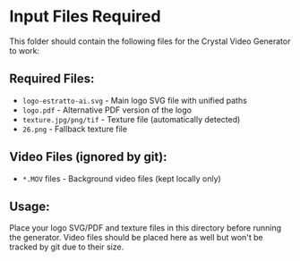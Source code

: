 # Input Files Required

This folder should contain the following files for the Crystal Video Generator to work:

## Required Files:
- `logo-estratto-ai.svg` - Main logo SVG file with unified paths
- `logo.pdf` - Alternative PDF version of the logo
- `texture.jpg/png/tif` - Texture file (automatically detected)
- `26.png` - Fallback texture file

## Video Files (ignored by git):
- `*.MOV` files - Background video files (kept locally only)

## Usage:
Place your logo SVG/PDF and texture files in this directory before running the generator.
Video files should be placed here as well but won't be tracked by git due to their size.
